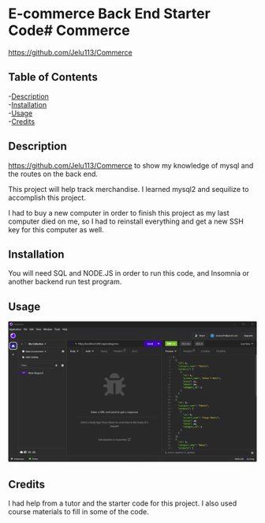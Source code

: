 # E-commerce Back End Starter Code# Commerce 
   
 https://github.com/Jelu113/Commerce
 ## Table of Contents
-[Description](#description)  
-[Installation](#installation)  
-[Usage](#usage)  
-[Credits](#credits)  


 ## Description
 https://github.com/Jelu113/Commerce
 to show my knowledge of mysql and the routes on the back end.
 
 This project will help track merchandise. 
 I learned mysql2 and sequilize to accomplish this project. 
 
 I had to buy a new computer in order to finish this project as my last computer died on me, so I had to reinstall everything and get a new SSH key for this computer as well.
 

## Installation
You will need SQL and NODE.JS in order to run this code, and Insomnia or another backend run test program. 
## Usage
![Alt text](assets/Insomnia.png)
## Credits
I had help from a tutor and the starter code for this project.  I also used course materials to fill in some of the code.



